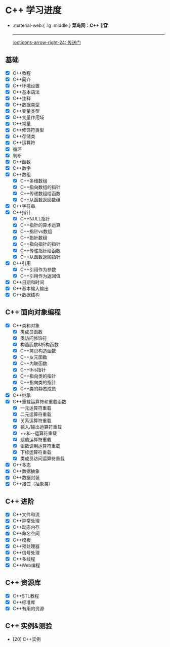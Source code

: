 # C++ 学习进度

<div class="grid cards" markdown>

-   :material-web:{ .lg .middle } __菜鸟网：C++ 🎯🏆__

    ---

    [:octicons-arrow-right-24: <a href="https://www.runoob.com/cplusplus/cpp-tutorial.html" target="_blank"> 传送门 </a>](#)

</div>

## 基础
- [x] C++教程
- [x] C++简介
- [x] C++环境设置
- [x] C++基本语法
- [x] C++注释
- [x] C++数据类型
- [x] C++变量类型
- [x] C++变量作用域
- [x] C++常量
- [x] C++修饰符类型
- [x] C++存储类
- [x] C++运算符
- [x] 循环
- [x] 判断
- [x] C++函数
- [x] C++数字
- [x] C++数组
  - [x] C++多维数组
  - [x] C++指向数组的指针
  - [x] C++传递数组给函数
  - [x] C++从函数返回数组
- [x] C++字符串
- [x] C++指针
  - [x] C++NULL指针
  - [x] C++指针的算术运算
  - [x] C++指针vs数组
  - [x] C++指针数组
  - [x] C++指向指针的指针
  - [x] C++传递指针给函数
  - [x] C++从函数返回指针
- [x] C++引用
  - [x] C++引用作为参数
  - [x] C++引用作为返回值
- [x] C++日期和时间
- [x] C++基本输入输出
- [x] C++数据结构

## C++ 面向对象编程
- [x] C++类和对象
  - [x] 类成员函数
  - [x] 类访问修饰符
  - [x] 构造函数&析构函数
  - [x] C++拷贝构造函数
  - [x] C++友元函数
  - [x] C++内联函数
  - [x] C++this指针
  - [x] C++指向类的指针
  - [x] C++指向类的指针
  - [x] C++类的静态成员
- [x] C++继承
- [x] C++重载运算符和重载函数
  - [x] 一元运算符重载
  - [x] 二元运算符重载
  - [x] 关系运算符重载
  - [x] 输入/输出运算符重载
  - [x] ++和--运算符重载
  - [x] 赋值运算符重载
  - [x] 函数调用运算符重载
  - [x] 下标运算符重载
  - [x] 类成员访问运算符重载
- [x] C++多态
- [x] C++数据抽象
- [x] C++数据封装
- [x] C++接口（抽象类）

## C++ 进阶
- [x] C++文件和流
- [x] C++异常处理
- [x] C++动态内存
- [x] C++命名空间
- [x] C++模板
- [x] C++预处理器
- [x] C++信号处理
- [x] C++多线程
- [x] C++Web编程

## C++ 资源库
- [x] C++STL教程
- [x] C++标准库
- [x] C++有用的资源

## C++ 实例&测验
- [20] C++实例
